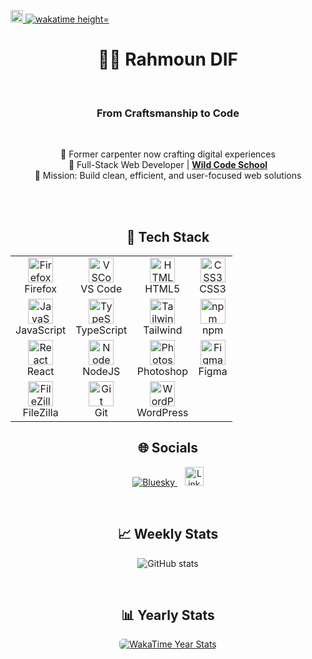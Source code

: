 <p align="left">
  <a href="https://u8views.com/github/rahmoundif">
    <img src="https://u8views.com/api/v1/github/profiles/183239184/views/total-count.svg" alt="Rahmoun DIF profile views" height="20" />
  </a>

  <a href="https://wakatime.com/@5e0289f6-878c-4d54-a33b-11bf9627a3fa">
    <img src="https://wakatime.com/badge/user/5e0289f6-878c-4d54-a33b-11bf9627a3fa.svg" alt="wakatime height="10" " />
  </a>
</p>
 


<h1 align="center">👨‍💻 Rahmoun DIF</h1>
<br>
<h3 align="center">From Craftsmanship to Code</h3>
<br>

<p align="center">
  🔁 Former carpenter now crafting digital experiences<br>
  🚀 Full-Stack Web Developer | <a href="https://www.wildcodeschool.com" target="_blank"><strong>Wild Code School</strong></a><br>
  🎯 Mission: Build clean, efficient, and user-focused web solutions
</p>
<br>
<br>


<h2 align="center">🧰 Tech Stack</h2>

<div align="center">
  <table>
    <tr>
      <td align="center"><img src="https://cdn.jsdelivr.net/gh/devicons/devicon/icons/firefox/firefox-original.svg" height="40" alt="Firefox"/><br/>Firefox</td>
      <td align="center"><img src="https://cdn.jsdelivr.net/gh/devicons/devicon/icons/vscode/vscode-original.svg" height="40" alt="VSCode"/><br/>VS Code</td>
      <td align="center"><img src="https://cdn.jsdelivr.net/gh/devicons/devicon/icons/html5/html5-original.svg" height="40" alt="HTML5"/><br/>HTML5</td>
      <td align="center"><img src="https://cdn.jsdelivr.net/gh/devicons/devicon/icons/css3/css3-original.svg" height="40" alt="CSS3"/><br/>CSS3</td>
    </tr>
    <tr>
      <td align="center"><img src="https://cdn.jsdelivr.net/gh/devicons/devicon/icons/javascript/javascript-original.svg" height="40" alt="JavaScript"/><br/>JavaScript</td>
      <td align="center"><img src="https://cdn.jsdelivr.net/gh/devicons/devicon/icons/typescript/typescript-original.svg" height="40" alt="TypeScript"/><br/>TypeScript</td>
      <td align="center"><img src="https://cdn.jsdelivr.net/gh/devicons/devicon@latest/icons/tailwindcss/tailwindcss-original.svg" height="40" alt="TailwindCSS"/><br/>Tailwind</td>
      <td align="center"><img src="https://cdn.jsdelivr.net/gh/devicons/devicon/icons/npm/npm-original-wordmark.svg" height="40" alt="npm"/><br/>npm</td>
    </tr>
    <tr>
      <td align="center"><img src="https://cdn.jsdelivr.net/gh/devicons/devicon/icons/react/react-original.svg" height="40" alt="React"/><br/>React</td>
      <td align="center"><img src="https://cdn.jsdelivr.net/gh/devicons/devicon@latest/icons/nodejs/nodejs-original.svg" height="40" alt="NodeJS"/><br/>NodeJS</td>
      <td align="center"><img src="https://cdn.jsdelivr.net/gh/devicons/devicon/icons/photoshop/photoshop-plain.svg" height="40" alt="Photoshop"/><br/>Photoshop</td>
      <td align="center"><img src="https://cdn.jsdelivr.net/gh/devicons/devicon/icons/figma/figma-original.svg" height="40" alt="Figma"/><br/>Figma</td>
    </tr>
    <tr>
      <td align="center"><img src="https://cdn.jsdelivr.net/gh/devicons/devicon/icons/filezilla/filezilla-plain.svg" height="40" alt="FileZilla"/><br/>FileZilla</td>
      <td align="center"><img src="https://cdn.jsdelivr.net/gh/devicons/devicon/icons/git/git-original.svg" height="40" alt="Git"/><br/>Git</td>
      <td align="center"><img src="https://cdn.jsdelivr.net/gh/devicons/devicon/icons/wordpress/wordpress-original.svg" height="40" alt="WordPress"/><br/>WordPress</td>
      <td></td>
    </tr>
  </table>
</div>


<h2 align="center">🌐 Socials</h2>
<p align="center">
  <a href="https://bsky.app/profile/rmoond.bsky.social">
    <img src="https://img.shields.io/badge/bluesky-0285FF?style=for-the-badge&logo=bluesky&logoColor=white" alt="Bluesky">
  </a>
  &nbsp;&nbsp;
  <a href="https://www.linkedin.com/in/rahmoun-dif-22891b356" target="_blank">
    <img src="https://cdn.jsdelivr.net/gh/devicons/devicon/icons/linkedin/linkedin-original.svg" height="30" alt="LinkedIn">
  </a>
</p>

<br>
<h2 align="center">📈 Weekly Stats</h2>
<p align="center">
  <img src="https://github-readme-stats.vercel.app/api?username=rahmoundif&show_icons=true&theme=transparent" alt="GitHub stats"/>
</p>
<br>
<h2 align="center">📊 Yearly Stats</h2>
 <p align="center">
  <a href="https://wakatime.com/@Rahmoun" target="_blank" rel="noopener noreferrer">
    <img
      src="https://github-readme-stats.vercel.app/api/wakatime?username=Rahmoun&range=last_year&layout=default&theme=tokyonight&langs_count=10&projects_count=5"
      alt="WakaTime Year Stats" style="border-radius: 6px;" />
  </a>
</p>
